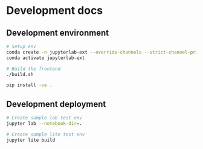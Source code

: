 # Development docs

## Development environment

```bash
# Setup env
conda create -n jupyterlab-ext --override-channels --strict-channel-priority -c conda-forge -c nodefaults jupyterlab=4 nodejs=20 git copier=9 jinja2-time
conda activate jupyterlab-ext

# Build the frontend
./build.sh

pip install -ve .
```

## Development deployment

```bash
# Create sample lab test env
jupyter lab --notebook-dir=.

# Create sample lite test env
jupyter lite build
```
